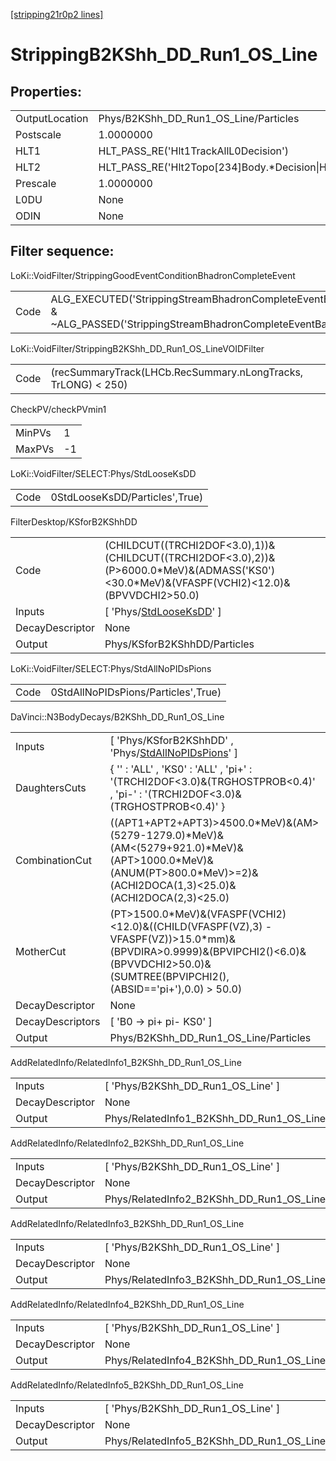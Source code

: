 [[stripping21r0p2 lines]](./stripping21r0p2-index)

# StrippingB2KShh_DD_Run1_OS_Line

## Properties:

|                |                                                                   |
|----------------|-------------------------------------------------------------------|
| OutputLocation | Phys/B2KShh_DD_Run1_OS_Line/Particles                             |
| Postscale      | 1.0000000                                                         |
| HLT1           | HLT_PASS_RE('Hlt1TrackAllL0Decision')                             |
| HLT2           | HLT_PASS_RE('Hlt2Topo[234]Body.\*Decision\|Hlt2IncPhiDecision') |
| Prescale       | 1.0000000                                                         |
| L0DU           | None                                                              |
| ODIN           | None                                                              |

## Filter sequence:

LoKi::VoidFilter/StrippingGoodEventConditionBhadronCompleteEvent

|      |                                                                                                                          |
|------|--------------------------------------------------------------------------------------------------------------------------|
| Code | ALG_EXECUTED('StrippingStreamBhadronCompleteEventBadEvent') & ~ALG_PASSED('StrippingStreamBhadronCompleteEventBadEvent') |

LoKi::VoidFilter/StrippingB2KShh_DD_Run1_OS_LineVOIDFilter

|      |                                                               |
|------|---------------------------------------------------------------|
| Code | (recSummaryTrack(LHCb.RecSummary.nLongTracks, TrLONG) \< 250) |

CheckPV/checkPVmin1

|        |     |
|--------|-----|
| MinPVs | 1   |
| MaxPVs | -1  |

LoKi::VoidFilter/SELECT:Phys/StdLooseKsDD

|      |                                |
|------|--------------------------------|
| Code | 0StdLooseKsDD/Particles',True) |

FilterDesktop/KSforB2KShhDD

|                 |                                                                                                                                                   |
|-----------------|---------------------------------------------------------------------------------------------------------------------------------------------------|
| Code            | (CHILDCUT((TRCHI2DOF\<3.0),1))&(CHILDCUT((TRCHI2DOF\<3.0),2))&(P\>6000.0\*MeV)&(ADMASS('KS0')\<30.0\*MeV)&(VFASPF(VCHI2)\<12.0)&(BPVVDCHI2\>50.0) |
| Inputs          | [ 'Phys/[StdLooseKsDD](./stripping21r0p2-commonparticles-stdlooseksdd)' ]                                                                       |
| DecayDescriptor | None                                                                                                                                              |
| Output          | Phys/KSforB2KShhDD/Particles                                                                                                                      |

LoKi::VoidFilter/SELECT:Phys/StdAllNoPIDsPions

|      |                                     |
|------|-------------------------------------|
| Code | 0StdAllNoPIDsPions/Particles',True) |

DaVinci::N3BodyDecays/B2KShh_DD_Run1_OS_Line

|                  |                                                                                                                                                                                                 |
|------------------|-------------------------------------------------------------------------------------------------------------------------------------------------------------------------------------------------|
| Inputs           | [ 'Phys/KSforB2KShhDD' , 'Phys/[StdAllNoPIDsPions](./stripping21r0p2-commonparticles-stdallnopidspions)' ]                                                                                    |
| DaughtersCuts    | { '' : 'ALL' , 'KS0' : 'ALL' , 'pi+' : '(TRCHI2DOF\<3.0)&(TRGHOSTPROB\<0.4)' , 'pi-' : '(TRCHI2DOF\<3.0)&(TRGHOSTPROB\<0.4)' }                                                                  |
| CombinationCut   | ((APT1+APT2+APT3)\>4500.0\*MeV)&(AM\>(5279-1279.0)\*MeV)&(AM\<(5279+921.0)\*MeV)&(APT\>1000.0\*MeV)&(ANUM(PT\>800.0\*MeV)\>=2)&(ACHI2DOCA(1,3)\<25.0)&(ACHI2DOCA(2,3)\<25.0)                    |
| MotherCut        | (PT\>1500.0\*MeV)&(VFASPF(VCHI2)\<12.0)&((CHILD(VFASPF(VZ),3) - VFASPF(VZ))\>15.0\*mm)&(BPVDIRA\>0.9999)&(BPVIPCHI2()\<6.0)&(BPVVDCHI2\>50.0)&(SUMTREE(BPVIPCHI2(),(ABSID=='pi+'),0.0) \> 50.0) |
| DecayDescriptor  | None                                                                                                                                                                                            |
| DecayDescriptors | [ 'B0 -\> pi+ pi- KS0' ]                                                                                                                                                                      |
| Output           | Phys/B2KShh_DD_Run1_OS_Line/Particles                                                                                                                                                           |

AddRelatedInfo/RelatedInfo1_B2KShh_DD_Run1_OS_Line

|                 |                                                    |
|-----------------|----------------------------------------------------|
| Inputs          | [ 'Phys/B2KShh_DD_Run1_OS_Line' ]                |
| DecayDescriptor | None                                               |
| Output          | Phys/RelatedInfo1_B2KShh_DD_Run1_OS_Line/Particles |

AddRelatedInfo/RelatedInfo2_B2KShh_DD_Run1_OS_Line

|                 |                                                    |
|-----------------|----------------------------------------------------|
| Inputs          | [ 'Phys/B2KShh_DD_Run1_OS_Line' ]                |
| DecayDescriptor | None                                               |
| Output          | Phys/RelatedInfo2_B2KShh_DD_Run1_OS_Line/Particles |

AddRelatedInfo/RelatedInfo3_B2KShh_DD_Run1_OS_Line

|                 |                                                    |
|-----------------|----------------------------------------------------|
| Inputs          | [ 'Phys/B2KShh_DD_Run1_OS_Line' ]                |
| DecayDescriptor | None                                               |
| Output          | Phys/RelatedInfo3_B2KShh_DD_Run1_OS_Line/Particles |

AddRelatedInfo/RelatedInfo4_B2KShh_DD_Run1_OS_Line

|                 |                                                    |
|-----------------|----------------------------------------------------|
| Inputs          | [ 'Phys/B2KShh_DD_Run1_OS_Line' ]                |
| DecayDescriptor | None                                               |
| Output          | Phys/RelatedInfo4_B2KShh_DD_Run1_OS_Line/Particles |

AddRelatedInfo/RelatedInfo5_B2KShh_DD_Run1_OS_Line

|                 |                                                    |
|-----------------|----------------------------------------------------|
| Inputs          | [ 'Phys/B2KShh_DD_Run1_OS_Line' ]                |
| DecayDescriptor | None                                               |
| Output          | Phys/RelatedInfo5_B2KShh_DD_Run1_OS_Line/Particles |
